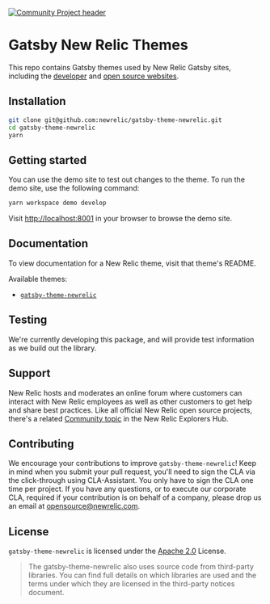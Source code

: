 [![Community Project header](https://github.com/newrelic/opensource-website/raw/master/src/images/categories/Community_Project.png)](https://opensource.newrelic.com/oss-category/#community-project)

# Gatsby New Relic Themes

This repo contains Gatsby themes used by New Relic Gatsby sites, including the
[developer](https://developer.newrelic.com) and [open source websites](https://opensource.newrelic.com).

## Installation

```sh
git clone git@github.com:newrelic/gatsby-theme-newrelic.git
cd gatsby-theme-newrelic
yarn
```

## Getting started

You can use the demo site to test out changes to the theme. To run the demo
site, use the following command:

```sh
yarn workspace demo develop
```

Visit [http://localhost:8001](http://localhost:8001) in your browser to browse
the demo site.

## Documentation

To view documentation for a New Relic theme, visit that theme's README.

Available themes:

- [`gatsby-theme-newrelic`](packages/gatsby-theme-newrelic)

## Testing

We're currently developing this package, and will provide test information as
we build out the library.

## Support

New Relic hosts and moderates an online forum where customers can interact with
New Relic employees as well as other customers to get help and share best
practices. Like all official New Relic open source projects, there's a related
[Community topic](https://discuss.newrelic.com/t/announcing-a-new-relic-gatsby-site-theme/109814)
in the New Relic Explorers Hub.

## Contributing

We encourage your contributions to improve `gatsby-theme-newrelic`! Keep in mind
when you submit your pull request, you'll need to sign the CLA via the
click-through using CLA-Assistant. You only have to sign the CLA one time per
project. If you have any questions, or to execute our corporate CLA, required
if your contribution is on behalf of a company, please drop us an email at
opensource@newrelic.com.

## License

`gatsby-theme-newrelic` is licensed under the [Apache
2.0](http://apache.org/licenses/LICENSE-2.0.txt) License.

> The gatsby-theme-newrelic also uses source code from third-party libraries.
> You can find full details on which libraries are used and the terms under
> which they are licensed in the third-party notices document.